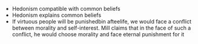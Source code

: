 - Hedonism compatible with common beliefs
- Hedonism explains common beliefs
- If virtuous people will be punishedbin afteelife, we would face a conflict between morality and self-interest. Mill claims that in the face of such a conflict, he would choose morality and face eternal punishment for it